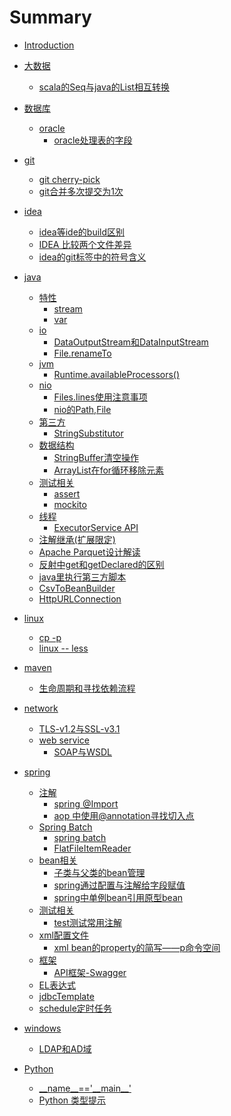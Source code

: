 # Summary

* [Introduction](README.md)

* [大数据]()
  * [scala的Seq与java的List相互转换](bigData//index.md)
* [数据库]()
  * [oracle]()
    * [oracle处理表的字段](db/oracle/index.md)
* [git]()
  * [git cherry-pick](git/cherry.md)
  * [git合并多次提交为1次](git/merge.md)
* [idea]()
  * [idea等ide的build区别](idea/build.md)
  * [IDEA 比较两个文件差异](idea/compare.md)
  * [idea的git标签中的符号含义](idea/git.md)
* [java]()
  * [特性]()
    * [stream](java/feature/stream.md)
    * [var](java/feature/var.md)
  * [io]()
    * [DataOutputStream和DataInputStream](java/io/dataIO.md)
    * [File.renameTo](java/io/rename.md.md)
  * [jvm]()
    * [Runtime.availableProcessors()](java/jvm/available.md)
  * [nio]()
    * [Files.lines使用注意事项](java/nio/files.md)
    * [nio的Path,File](java/nio/path.md)
  * [第三方]()
    * [StringSubstitutor](java/plugin/string.md)
  * [数据结构]()
    * [StringBuffer清空操作](java/dataStructure/clear.md)
    * [ArrayList在for循环移除元素](java/dataStructure/remove.md)
  * [测试相关]()
    * [assert](java/test/assert.md)
    * [mockito](java/test/mockito.md)
  * [线程]()
    * [ExecutorService API](java/thread/executorService.md)
  * [注解继承(扩展限定)](java/annotation.md)
  * [Apache Parquet设计解读](java/parquet.md)
  * [反射中get和getDeclared的区别](java/reflect.md)
  * [java里执行第三方脚本](java/script.md)
  * [CsvToBeanBuilder](java/transform.md)
  * [HttpURLConnection](java/urlConn.md.md)
* [linux]()
  * [cp -p](linux/cp.md)
  * [linux -- less](linux/less.md)
* [maven]()
  * [生命周期和寻找依赖流程](maven/lifeCycle.md)
* [network]()
  * [TLS-v1.2与SSL-v3.1](network/ssl.md)
  * [web service]()
    * [SOAP与WSDL](network/webService/soap.md)
* [spring]()
  * [注解]()
    * [spring @Import](spring/annotation/import.md)
    * [aop 中使用@annotation寻找切入点](spring/annotation/annotation.md)
  * [Spring Batch]()
    * [spring batch](spring/batch/index.md)
    * [FlatFileItemReader](spring/batch/fileItemReader.md)
  * [bean相关]()
    * [子类与父类的bean管理](spring/bean/beanManage.md)
    * [spring通过配置与注解给字段赋值](spring/bean/field.md)
    * [spring中单例bean引用原型bean](spring/bean/index.md)
  * [测试相关]()
    * [test测试常用注解](spring/test/index.md)
  * [xml配置文件]()
    * [xml bean的property的简写——p命令空间](spring/xml/p.md)
  * [框架]()
    * [API框架-Swagger](spring/framework/swagger.md)
  * [EL表达式](spring/el.md)
  * [jdbcTemplate](spring/jdbcTemplate.md)
  * [schedule定时任务](spring/schedule.md)
* [windows]()
  * [LDAP和AD域](windows/adArea.md)
* [Python]()
  * [\_\_name\_\_=='\_\_main\_\_'](python/base.md)
  * [Python 类型提示](python/type.md)